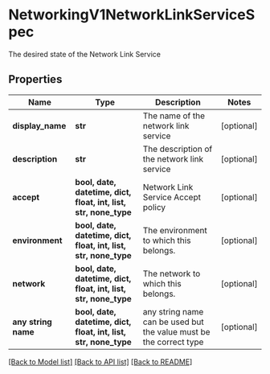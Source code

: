 # NetworkingV1NetworkLinkServiceSpec

The desired state of the Network Link Service

## Properties
Name | Type | Description | Notes
------------ | ------------- | ------------- | -------------
**display_name** | **str** | The name of the network link service | [optional] 
**description** | **str** | The description of the network link service | [optional] 
**accept** | **bool, date, datetime, dict, float, int, list, str, none_type** | Network Link Service Accept policy | [optional] 
**environment** | **bool, date, datetime, dict, float, int, list, str, none_type** | The environment to which this belongs. | [optional] 
**network** | **bool, date, datetime, dict, float, int, list, str, none_type** | The network to which this belongs. | [optional] 
**any string name** | **bool, date, datetime, dict, float, int, list, str, none_type** | any string name can be used but the value must be the correct type | [optional]

[[Back to Model list]](../README.md#documentation-for-models) [[Back to API list]](../README.md#documentation-for-api-endpoints) [[Back to README]](../README.md)


